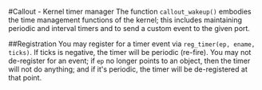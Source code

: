 #Callout - Kernel timer manager
The function `callout_wakeup()` embodies the time management functions of the kernel; this includes maintaining periodic
and interval timers and to send a custom event to the given port.

##Registration
You may register for a timer event via `reg_timer(ep, ename, ticks)`. If ticks is negative, the timer will be periodic (re-fire).
You may not de-register for an event; if `ep` no longer points to an object, then the timer will not do anything; and if it's periodic,
the timer will be de-registered at that point.
